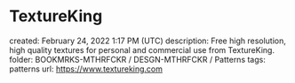 # TextureKing

created: February 24, 2022 1:17 PM (UTC)
description: Free high resolution, high quality textures for personal and commercial use from TextureKing.
folder: BOOKMRKS-MTHRFCKR / DESGN-MTHRFCKR / Patterns
tags: patterns
url: https://www.textureking.com